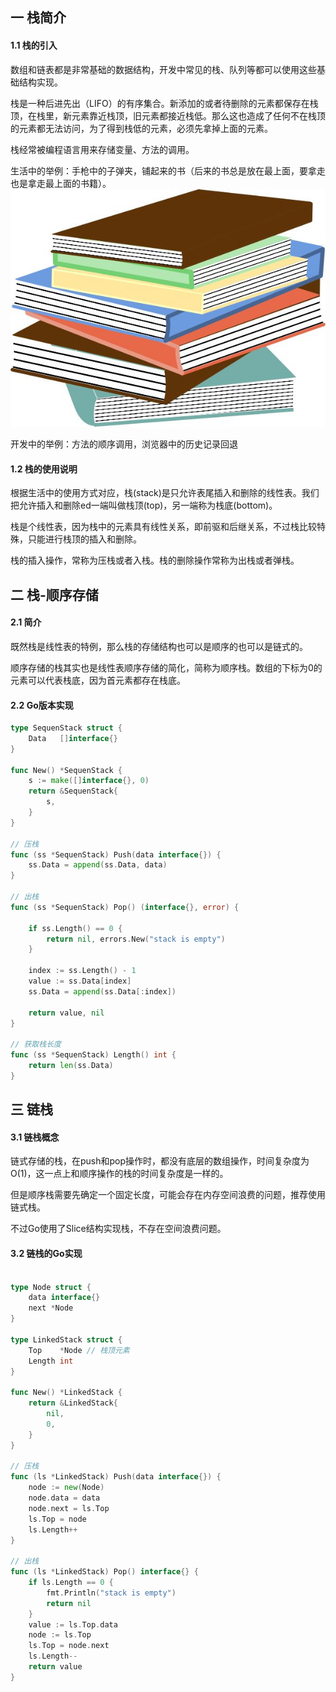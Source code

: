 ## 一 栈简介  

#### 1.1 栈的引入

数组和链表都是非常基础的数据结构，开发中常见的栈、队列等都可以使用这些基础结构实现。  

栈是一种后进先出（LIFO）的有序集合。新添加的或者待删除的元素都保存在栈顶，在栈里，新元素靠近栈顶，旧元素都接近栈低。那么这也造成了任何不在栈顶的元素都无法访问，为了得到栈低的元素，必须先拿掉上面的元素。  

栈经常被编程语言用来存储变量、方法的调用。    

生活中的举例：手枪中的子弹夹，铺起来的书（后来的书总是放在最上面，要拿走也是拿走最上面的书籍）。  
![](../images/Algorithm/stack-1.png)

开发中的举例：方法的顺序调用，浏览器中的历史记录回退

#### 1.2 栈的使用说明

根据生活中的使用方式对应，栈(stack)是只允许表尾插入和删除的线性表。我们把允许插入和删除ed一端叫做栈顶(top)，另一端称为栈底(bottom)。  

栈是个线性表，因为栈中的元素具有线性关系，即前驱和后继关系，不过栈比较特殊，只能进行栈顶的插入和删除。  

栈的插入操作，常称为压栈或者入栈。栈的删除操作常称为出栈或者弹栈。  

## 二 栈-顺序存储 

#### 2.1 简介

既然栈是线性表的特例，那么栈的存储结构也可以是顺序的也可以是链式的。  

顺序存储的栈其实也是线性表顺序存储的简化，简称为顺序栈。数组的下标为0的元素可以代表栈底，因为首元素都存在栈底。

#### 2.2 Go版本实现

```go
type SequenStack struct {
	Data   []interface{}
}

func New() *SequenStack {
	s := make([]interface{}, 0)
	return &SequenStack{
		s,
	}
}

// 压栈
func (ss *SequenStack) Push(data interface{}) {
	ss.Data = append(ss.Data, data)
}

// 出栈
func (ss *SequenStack) Pop() (interface{}, error) {

	if ss.Length() == 0 {
		return nil, errors.New("stack is empty")
	}

	index := ss.Length() - 1
	value := ss.Data[index]
	ss.Data = append(ss.Data[:index])

	return value, nil
}

// 获取栈长度
func (ss *SequenStack) Length() int {
	return len(ss.Data)
}
```

## 三 链栈

#### 3.1 链栈概念

链式存储的栈，在push和pop操作时，都没有底层的数组操作，时间复杂度为O(1)，这一点上和顺序操作的栈的时间复杂度是一样的。  

但是顺序栈需要先确定一个固定长度，可能会存在内存空间浪费的问题，推荐使用链式栈。  

不过Go使用了Slice结构实现栈，不存在空间浪费问题。

#### 3.2 链栈的Go实现
```go

type Node struct {
	data interface{}
	next *Node
}

type LinkedStack struct {
	Top    *Node // 栈顶元素
	Length int
}

func New() *LinkedStack {
	return &LinkedStack{
		nil,
		0,
	}
}

// 压栈
func (ls *LinkedStack) Push(data interface{}) {
	node := new(Node)
	node.data = data
	node.next = ls.Top
	ls.Top = node
	ls.Length++
}

// 出栈
func (ls *LinkedStack) Pop() interface{} {
	if ls.Length == 0 {
		fmt.Println("stack is empty")
		return nil
	}
	value := ls.Top.data
	node := ls.Top
	ls.Top = node.next
	ls.Length--
	return value
}
```